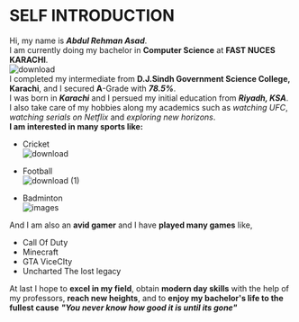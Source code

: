 # **SELF INTRODUCTION**
Hi, my name is **_Abdul Rehman Asad_**.\
I am currently doing my bachelor in **Computer Science** at **FAST NUCES KARACHI**.\
  ![download](https://github.com/user-attachments/assets/8875d311-174d-4e4e-af2e-6e7c010faa97)\
I completed my intermediate from **D.J.Sindh Government Science College, Karachi**, and I secured **A**-Grade with **_78.5%_**. \
I was born in ***Karachi*** and I persued my initial education from ***Riyadh, KSA***.\
I also take care of my hobbies along my academics such as _watching UFC_, _watching serials on Netflix_ and _exploring new horizons_.\
**I am interested in many sports like:**
+ Cricket\
![download](https://github.com/user-attachments/assets/452cc165-667d-4052-b5a6-279fa1672160)

+ Football\
![download (1)](https://github.com/user-attachments/assets/dee7c44a-0090-4aea-979c-d49383144600)

+ Badminton\
![images](https://github.com/user-attachments/assets/b26a905a-9a5b-4823-ac52-0ae6b7b6773b)

And I am also an **avid gamer** and I have **played many games** like,
+ Call Of Duty
+ Minecraft
+ GTA ViceCIty
+ Uncharted The lost legacy


At last I hope to **excel in my field**, obtain **modern day skills** with the help of my professors, **reach new heights**, and to **enjoy my bachelor's life to the fullest cause** ***"You never know how good it is until its gone"***



